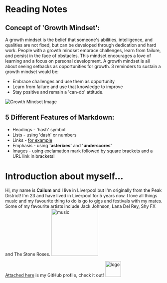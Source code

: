 # Reading Notes 

## Concept of 'Growth Mindset':

A growth mindset is the belief that someone's abilities, intelligence, and qualities are not fixed, but can be developed through dedication and hard work. People with a growth mindset embrace challenges, learn from failure, and persist in the face of obstacles. This mindset encourages a love of learning and a focus on personal development.
A growth mindset is all about seeing setbacks as opportunities for growth. 3 reminders to sustain a growth mindset would be:

- Embrace challenges and use them as opportunity
- Learn from failure and use that knowledge to improve
- Stay positive and remain a 'can-do' attitude.

![Growth Mindset Image](<https://edsurge.imgix.net/uploads/post/image/12467/mind_as_muscle-1565189295.jpg?auto=compress%2Cformat&w=2800&h=1134&fit=crop>)

## 5 Different Features of Markdown:

- Headings - 'hash' symbol
- Lists - using 'dash' or numbers
- Links - [for example](<https://github.com>)
- Emphasis - using **'asterixes'** and __'underscores'__
- Images - using exclamation mark followed by square brackets and a URL link in brackets!

# Introduction about myself...

Hi, my name is __Cailum__ and I live in Liverpool but I'm originally from the Peak District! 
I'm 23 and have lived in Liverpool for 5 years now. I love all things music and my favourite thing to do is go to gigs and festivals with my mates. Some of my favourite artists include Jack Johnson, Lana Del Rey, Shy FX and The Stone Roses. <img src="https://www.google.com/url?sa=i&url=https%3A%2F%2Fwww.collater.al%2Fen%2Fchandler-holding-ur-fav-albums-instagram-profile%2F&psig=AOvVaw3CCFnXoYVZhFhuy3U_0dju&ust=1694516689889000&source=images&cd=vfe&opi=89978449&ved=0CA8QjRxqFwoTCIDhz9y0ooEDFQAAAAAdAAAAABAR" alt="music" width="150" height="150">


[Attached here](<https://github.com/cailumleyshon>) is my GitHub profile, check it out! <img src="https://download.logo.wine/logo/GitHub/GitHub-Logo.wine.png" alt="logo" width="50" height="50">


